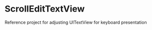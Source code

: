 ScrollEditTextView
==================

Reference project for adjusting UITextView for keyboard presentation
